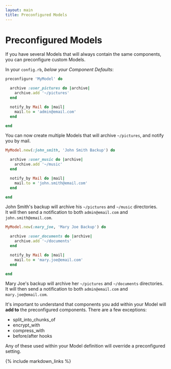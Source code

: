```yaml
---
layout: main
title: Preconfigured Models
---
```


Preconfigured Models
====================

If you have several Models that will always contain the same components,
you can preconfigure custom Models.

In your `config.rb`, _below your Component Defaults_:

```rb
preconfigure 'MyModel' do

  archive :user_pictures do |archive|
    archive.add '~/pictures'
  end

  notify_by Mail do |mail|
    mail.to = 'admin@email.com'
  end

end
```

You can now create multiple Models that will archive `~/pictures`, and notify you by mail.

```rb
MyModel.new(:john_smith, 'John Smith Backup') do

  archive :user_music do |archive|
    archive.add '~/music'
  end

  notify_by Mail do |mail|
    mail.to = 'john.smith@email.com'
  end

end
```
John Smith's backup will archive his `~/pictures` and `~/music` directories.  
It will then send a notification to both `admin@email.com` and `john.smith@email.com`.

```rb
MyModel.new(:mary_joe, 'Mary Joe Backup') do

  archive :user_documents do |archive|
    archive.add '~/documents'
  end

  notify_by Mail do |mail|
    mail.to = 'mary.joe@email.com'
  end

end
```
Mary Joe's backup will archive her `~/pictures` and `~/documents` directories.  
It will then send a notification to both `admin@email.com` and `mary.joe@email.com`.

It's important to understand that components you add within your Model will **add to** the preconfigured components.
There are a few exceptions:

- split_into_chunks_of
- encrypt_with
- compress_with
- before/after hooks

Any of these used within your Model definition will override a preconfigured setting.

{% include markdown_links %}
